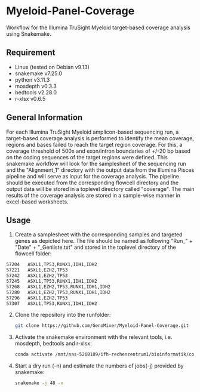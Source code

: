 # Myeloid-Panel-Coverage
Workflow for the Illumina TruSight Myeloid target-based coverage analysis using Snakemake.


## Requirement
- Linux (tested on Debian v9.13)
- snakemake v7.25.0   
- python v3.11.3 
- mosdepth v0.3.3
- bedtools v2.28.0
- r-xlsx v0.6.5


## General Information
For each Illumina TruSight Myeloid amplicon-based sequencing run, a target-based coverage analysis is performed to identify the mean coverage, regions and bases failed to reach the target region coverage. For this, a coverage threshold of 500x and exon/intron boundaries of +/-20 bp based on the coding sequences of the target regions were defined. This snakemake workflow will look for the samplesheet of the sequencing run and the "Alignment_1" directory with the output data from the Illumina Pisces pipeline and will serve as input for the coverage analysis. The pipeline should be executed from the corresponding flowcell directory and the output data will be stored in a toplevel directory called "coverage". The main results of the coverage analysis are stored in a sample-wise manner in excel-based worksheets. 


## Usage
1. Create a samplesheet with the corresponding samples and targeted genes as depicted here. The file should be named as following "Run_" + "Date" + "_Genliste.txt" and stored in the toplevel directory of the flowcell folder:

```bash
57204	ASXL1,TP53,RUNX1,IDH1,IDH2
57221	ASXL1,EZH2,TP53
57242	ASXL1,EZH2,TP53
57245	ASXL1,TP53,RUNX1,IDH1,IDH2
57268	ASXL1,EZH2,TP53,RUNX1,IDH1,IDH2
57280	ASXL1,EZH2,TP53,RUNX1,IDH1,IDH2
57296	ASXL1,EZH2,TP53
57307	ASXL1,TP53,RUNX1,IDH1,IDH2
```

2. Clone the repository into the runfolder:

    ```bash
    git clone https://github.com/GenoMixer/Myeloid-Panel-Coverage.git
    ```

3. Activate the snakemake environment with the relevant tools, i.e. mosdepth, bedtools and r-xlsx:

    ```bash
    conda activate /mnt/nas-5268189/ifh-rechenzentrum1/bioinformatik/conda/envs/coverage
    ```

4. Start a dry run (-n) and estimate the numbers of jobs(-j) provided by snakemake:

    ```bash
    snakemake -j 48 -n
    ```
